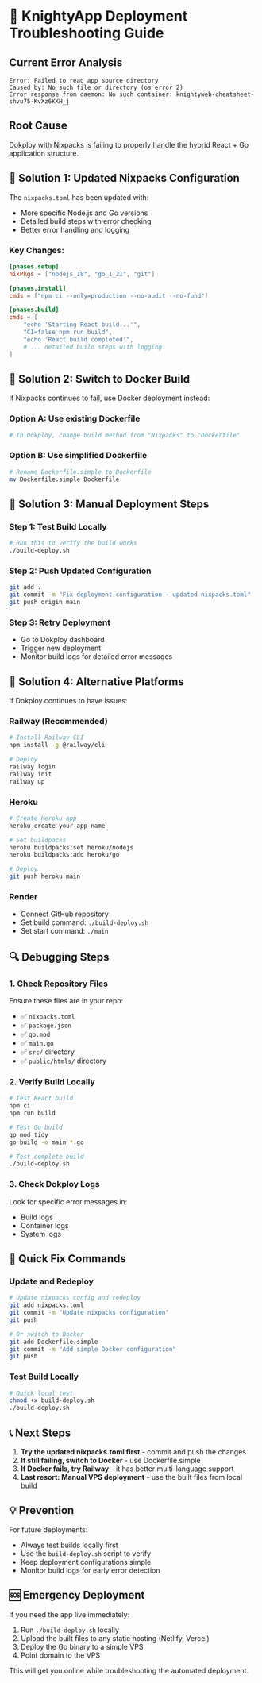 # 🚨 KnightyApp Deployment Troubleshooting Guide

## Current Error Analysis

```
Error: Failed to read app source directory
Caused by: No such file or directory (os error 2)
Error response from daemon: No such container: knightyweb-cheatsheet-shvu75-KvXz6KKH_j
```

## Root Cause
Dokploy with Nixpacks is failing to properly handle the hybrid React + Go application structure.

## 🔧 Solution 1: Updated Nixpacks Configuration

The `nixpacks.toml` has been updated with:
- More specific Node.js and Go versions
- Detailed build steps with error checking
- Better error handling and logging

### Key Changes:
```toml
[phases.setup]
nixPkgs = ["nodejs_18", "go_1_21", "git"]

[phases.install]
cmds = ["npm ci --only=production --no-audit --no-fund"]

[phases.build]
cmds = [
    "echo 'Starting React build...'",
    "CI=false npm run build",
    "echo 'React build completed'",
    # ... detailed build steps with logging
]
```

## 🐳 Solution 2: Switch to Docker Build

If Nixpacks continues to fail, use Docker deployment instead:

### Option A: Use existing Dockerfile
```bash
# In Dokploy, change build method from "Nixpacks" to "Dockerfile"
```

### Option B: Use simplified Dockerfile
```bash
# Rename Dockerfile.simple to Dockerfile
mv Dockerfile.simple Dockerfile
```

## 🔄 Solution 3: Manual Deployment Steps

### Step 1: Test Build Locally
```bash
# Run this to verify the build works
./build-deploy.sh
```

### Step 2: Push Updated Configuration
```bash
git add .
git commit -m "Fix deployment configuration - updated nixpacks.toml"
git push origin main
```

### Step 3: Retry Deployment
- Go to Dokploy dashboard
- Trigger new deployment
- Monitor build logs for detailed error messages

## 🎯 Solution 4: Alternative Platforms

If Dokploy continues to have issues:

### Railway (Recommended)
```bash
# Install Railway CLI
npm install -g @railway/cli

# Deploy
railway login
railway init
railway up
```

### Heroku
```bash
# Create Heroku app
heroku create your-app-name

# Set buildpacks
heroku buildpacks:set heroku/nodejs
heroku buildpacks:add heroku/go

# Deploy
git push heroku main
```

### Render
- Connect GitHub repository
- Set build command: `./build-deploy.sh`
- Set start command: `./main`

## 🔍 Debugging Steps

### 1. Check Repository Files
Ensure these files are in your repo:
- ✅ `nixpacks.toml`
- ✅ `package.json`
- ✅ `go.mod`
- ✅ `main.go`
- ✅ `src/` directory
- ✅ `public/htmls/` directory

### 2. Verify Build Locally
```bash
# Test React build
npm ci
npm run build

# Test Go build
go mod tidy
go build -o main *.go

# Test complete build
./build-deploy.sh
```

### 3. Check Dokploy Logs
Look for specific error messages in:
- Build logs
- Container logs
- System logs

## 🚀 Quick Fix Commands

### Update and Redeploy
```bash
# Update nixpacks config and redeploy
git add nixpacks.toml
git commit -m "Update nixpacks configuration"
git push

# Or switch to Docker
git add Dockerfile.simple
git commit -m "Add simple Docker configuration"
git push
```

### Test Build Locally
```bash
# Quick local test
chmod +x build-deploy.sh
./build-deploy.sh
```

## 📞 Next Steps

1. **Try the updated nixpacks.toml first** - commit and push the changes
2. **If still failing, switch to Docker** - use Dockerfile.simple
3. **If Docker fails, try Railway** - it has better multi-language support
4. **Last resort: Manual VPS deployment** - use the built files from local build

## 💡 Prevention

For future deployments:
- Always test builds locally first
- Use the `build-deploy.sh` script to verify
- Keep deployment configurations simple
- Monitor build logs for early error detection

## 🆘 Emergency Deployment

If you need the app live immediately:

1. Run `./build-deploy.sh` locally
2. Upload the built files to any static hosting (Netlify, Vercel)
3. Deploy the Go binary to a simple VPS
4. Point domain to the VPS

This will get you online while troubleshooting the automated deployment.
